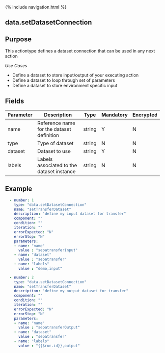 {% include navigation.html %}
## data.setDatasetConnection
## Purpose
This actiontype defines a dataset connection that can be used in any next action  

*Use Cases*
* Define a dataset to store input/output of your executing action
* Define a dataset to loop through set of parameters
* Define a dataset to store environment specific input

## Fields

|Parameter|Description|Type|Mandatory|Encrypted|
|---------|-----------|----|---------|---------|
|name|Reference name for the dataset definition|string|Y|N|
|type|Type of dataset|string|N|N|
|dataset|Dataset to use|string|Y|N|        
|labels|Labels associated to the dataset instance|string|N|N|

## Example
```yaml
  - number: 1
    type: "data.setDatasetConnection"
    name: "setTransferDataset"
    description: "define my input dataset for transfer"
    component: ""
    condition: ""
    iteration: ""
    errorExpected: "N"
    errorStop: "N"
    parameters:
    - name: "name"
      value : "sepatransferInput"
    - name: "dataset"
      value : "sepatransfer"
    - name: "labels"
      value : "demo,input"
```

```yaml
  - number: 2
    type: "data.setDatasetConnection"
    name: "setTransferDataset"
    description: "define my output dataset for transfer"
    component: ""
    condition: ""
    iteration: ""
    errorExpected: "N"
    errorStop: "N"
    parameters:
    - name: "name"
      value : "sepatransferOutput"
    - name: "dataset"
      value : "sepatransfer"
    - name: "labels"
      value : "{{$run.id}},output"
```
